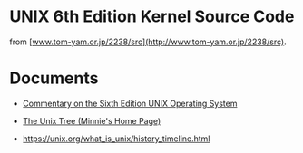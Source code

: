 # UNIX 6th Edition Kernel Source Code

from [www.tom-yam.or.jp/2238/src](http://www.tom-yam.or.jp/2238/src).

# Documents
- [Commentary on the Sixth Edition UNIX Operating System](http://www.lemis.com/grog/Documentation/Lions/)
- [The Unix Tree (Minnie's Home Page)](http://minnie.tuhs.org/cgi-bin/utree.pl)

- https://unix.org/what_is_unix/history_timeline.html

